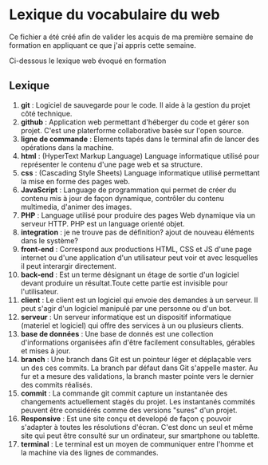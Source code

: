 # Lexique du vocabulaire du web

Ce fichier a été créé afin de valider les acquis de ma première semaine de formation en appliquant ce que j'ai appris cette semaine. 

Ci-dessous le lexique web évoqué en formation

## Lexique

1. **git** : Logiciel de sauvegarde pour le code. Il aide à la gestion du projet côté technique.
2. **github** : Application web permettant d'héberger du code et gérer son projet. C'est une platerforme collaborative basée sur l'open source.
3. **ligne de commande** : Elements tapés dans le terminal afin de lancer des opérations dans la machine.
4. **html** : (HyperText Markup Language) Language informatique utilisé pour représenter le contenu d'une page web et sa structure.
5. **css** : (Cascading Style Sheets) Language informatique utilisé permettant la mise en forme des pages web. 
6. **JavaScript** : Language de programmation qui permet de créer du contenu mis à jour de façon dynamique, contrôler du contenu multimedia, d'animer des images.
7. **PHP** : Language utilisé pour produire des pages Web dynamique via un serveur HTTP. PHP est un language orienté objet. 
8. **integration** : je ne trouve pas de définition? ajout de nouveau éléments dans le système?
9. **front-end** : Correspond aux productions HTML, CSS et JS d'une page internet ou d'une application d'un utilisateur peut voir et avec lesquelles il peut interargir directement.
10. **back-end** : Est un terme désignant un étage de sortie d'un logiciel devant produire un résultat.Toute cette partie est invisible pour l'utilisateur.
11. **client** : Le client est un logiciel qui envoie des demandes à un serveur. Il peut s'agir d'un logiciel manipulé par une personne ou d'un bot.
12. **serveur** : Un serveur informatique est un dispositif informatique (materiel et logiciel) qui offre des services à un ou plusieurs clients.
13. **base de données** : Une base de donnés est une collection d'informations organisées afin d'être facilement consultables, gérables et mises à jour.
14. **branch** : Une branch dans Git est un pointeur léger et déplaçable vers un des ces commits. La branch par défaut dans Git s'appelle master. Au fur et a mesure des validations, la branch master pointe vers le dernier des commits réalisés.
15. **commit** : La commande git commit capture un instantanée des changements actuellement stagés du projet. Les instantanés commités peuvent être considérés comme des versions "sures" d'un projet.
16. **Responsive** : Est une site conçu et developé de façon ç pouvoir s'adapter à toutes les résolutions d'écran. C'est donc un seul et même site qui peut être consulté sur un ordinateur, sur smartphone ou tablette.
17. **terminal** : Le terminal est un moyen de communiquer entre l'homme et la machine via des lignes de commandes. 
